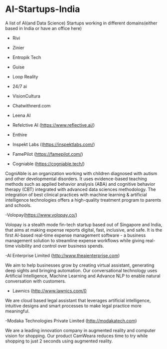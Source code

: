 # AI-Startups-India
A list of AI(and Data Science) Startups working in different domains(either based in India or have an office here)

- Rivi
- Zinier
- Entropik Tech
- Guise
- Loop Reality
- 24/7 ai
- VisionCultura
- Chatwithnerd.com
- Leena AI
- Refelctive AI (https://www.reflective.ai/)
- Enthire
- Inspekt Labs ((https://inspektlabs.com/)

- FamePilot (https://famepilot.com/)

- Cogniable (https://cogniable.tech/)

CogniAble is an organization working with children diagnosed with autism and other developmental disorders. It uses evidence-based teaching methods such as applied behavior analysis (ABA) and cognitive behavior therapy (CBT) integrated with advanced data sciences methodology. The integration of best clinical practices with machine learning & artificial intelligence technologies offers a high-quality treatment program to parents and schools.

-Volopay(https://www.volopay.co/)

Volopay is a stealth mode fin-tech startup based out of Singapore and India, that aims at making expense reports digital, fast, inclusive, and safe. It is the first AI-based real-time expense management software - a business management solution to streamline expense workflows while giving real-time visibility and control over business spends.

-AI Enterprise Limited (http://www.theaienterprise.com)

We aim to help businesses grow by creating virtual assistant, generating deep sights and bringing automation. Our conversational technology uses Artificial Intelligence, Machine Learning and Advance NLP to enable natural conversation with customers.

- Lawnics (http://www.lawnics.com/0

We are cloud based legal assistant that leverages artificial intelligence, intuitive designs and smart processes to make legal practice more meaningful.

-Modaka Technologies Private Limited (http://modakatech.com)

We are a leading innovation company in augmented reality and computer vision for shopping. Our product CamWeara reduces time to try while shopping to just 2 seconds using augmented reality.








